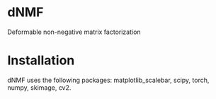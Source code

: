 # dNMF
Deformable non-negative matrix factorization

# Installation
dNMF uses the following packages: matplotlib_scalebar, scipy, torch, numpy, skimage, cv2.
